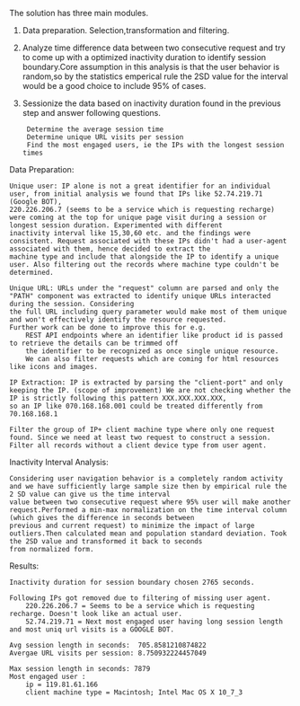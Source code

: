The solution has three main modules.

1. Data preparation. Selection,transformation and filtering.
2. Analyze time difference data between two consecutive request and try to come up with a optimized inactivity duration to identify session boundary.Core assumption in this
   analysis is that the user behavior is random,so by the statistics emperical rule the 2SD value for the interval would be a good choice to include 95% of cases.
3. Sessionize the data based on inactivity duration found in the previous step and answer following questions.

        Determine the average session time
        Determine unique URL visits per session
        Find the most engaged users, ie the IPs with the longest session times

Data Preparation:

    Unique user: IP alone is not a great identifier for an individual user, from initial analysis we found that IPs like 52.74.219.71 (Google BOT),
    220.226.206.7 (seems to be a service which is requesting recharge) were coming at the top for unique page visit during a session or longest session duration. Experimented with different
    inactivity interval like 15,30,60 etc. and the findings were consistent. Request associated with these IPs didn't had a user-agent associated with them, hence decided to extract the
    machine type and include that alongside the IP to identify a unique user. Also filtering out the records where machine type couldn't be determined.

    Unique URL: URLs under the "request" column are parsed and only the "PATH" component was extracted to identify unique URLs interacted during the session. Considering
    the full URL including query parameter would make most of them unique and won't effectively identify the resource requested.
    Further work can be done to improve this for e.g.
        REST API endpoints where an identifier like product id is passed to retrieve the details can be trimmed off
        the identifier to be recognized as once single unique resource.
        We can also filter requests which are coming for html resources like icons and images.

    IP Extraction: IP is extracted by parsing the "client-port" and only keeping the IP. (scope of improvement) We are not checking whether the IP is strictly following this pattern XXX.XXX.XXX.XXX,
    so an IP like 070.168.168.001 could be treated differently from 70.168.168.1

    Filter the group of IP+ client machine type where only one request found. Since we need at least two request to construct a session.
    Filter all records without a client device type from user agent.

Inactivity Interval Analysis:

    Considering user navigation behavior is a completely random activity and we have sufficiently large sample size then by empirical rule the 2 SD value can give us the time interval
    value between two consecutive request where 95% user will make another request.Performed a min-max normalization on the time interval column (which gives the difference in seconds between
    previous and current request) to minimize the impact of large outliers.Then calculated mean and population standard deviation. Took the 2SD value and transformed it back to seconds
    from normalized form.

Results:

    Inactivity duration for session boundary chosen 2765 seconds.

    Following IPs got removed due to filtering of missing user agent.
        220.226.206.7 = Seems to be a service which is requesting recharge. Doesn't look like an actual user.
        52.74.219.71 = Next most engaged user having long session length and most uniq url visits is a GOOGLE BOT.

    Avg session length in seconds:  705.8581210874822
    Avergae URL visits per session: 8.750932224457049

    Max session length in seconds: 7879
    Most engaged user :
        ip = 119.81.61.166
        client machine type = Macintosh; Intel Mac OS X 10_7_3







